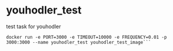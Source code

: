 # youhodler_test
test task for youhodler

```docker build -t youhodler_test_image .
docker run -e PORT=3000 -e TIMEOUT=10000 -e FREQUENCY=0.01 -p 3000:3000 --name youhodler_test youhodler_test_image```
